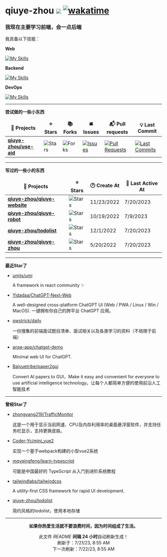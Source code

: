 # qiuye-zhou ![](https://visitor-badge.laobi.icu/badge?page_id=qiuye-zhou.readme) [![wakatime](https://wakatime.com/badge/user/9213dc96-df0d-4e66-b0bb-50f9e04e988c.svg)](https://wakatime.com/@9213dc96-df0d-4e66-b0bb-50f9e04e988c)

<h3>我现在主要学习前端，会一点后端</h3>

我具备以下技能：

**Web**

[![My Skills](https://skillicons.dev/icons?i=html,css,js,ts,vue,sass,tailwind,vite,rollupjs,react&perline=10)](https://skillicons.dev)

**Backend**

[![My Skills](https://skillicons.dev/icons?i=nestjs,express,nodejs,mysql,redis&perline=10)](https://skillicons.dev)

**DevOps**

[![My Skills](https://skillicons.dev/icons?i=github,vscode,git,stackoverflow,githubactions&perline=10)](https://skillicons.dev)

------------

**尝试做的一些小东西**

<table><thead align=center><tr border: none;><td><b>🎁 Projects</b></td><td><b>⭐ Stars</b></td><td><b>📚 Forks</b></td><td><b>🛎 Issues</b></td><td><b>📬 Pull requests</b></td><td><b>💡 Last Commit</b></td></tr></thead><tbody><tr><td><a href=https://github.com/qiuye-zhou/use-aid><b>qiuye-zhou/use-aid</b></a></td><td><img alt=Stars src="https://img.shields.io/github/stars/qiuye-zhou/use-aid?style=flat-square&labelColor=343b41"></td><td><img alt=Forks src="https://img.shields.io/github/forks/qiuye-zhou/use-aid?style=flat-square&labelColor=343b41"></td><td><a href=https://github.com/qiuye-zhou/use-aid/issues target=_blank><img alt=Issues src="https://img.shields.io/github/issues/qiuye-zhou/use-aid?style=flat-square&labelColor=343b41"></a></td><td><a href=https://github.com/qiuye-zhou/use-aid/pulls target=_blank><img alt="Pull Requests"src="https://img.shields.io/github/issues-pr/qiuye-zhou/use-aid?style=flat-square&labelColor=343b41"></a></td><td><a href=https://github.com/qiuye-zhou/use-aid/commits target=_blank><img alt="Last Commits"src="https://img.shields.io/github/last-commit/qiuye-zhou/use-aid?style=flat-square&labelColor=343b41"></a></td></tr></tbody></table>

------------


**写过的一些小的东西**

<table><thead align=center><tr border: none;><td><b>🎁 Projects</b></td><td><b>⭐ Stars</b></td><td><b>🕐 Create At</b></td><td><b>📅 Last Active At</b></td></tr></thead><tbody><tr><td><a href=https://github.com/qiuye-zhou/qiuye-website target=_blank><b>qiuye-zhou/qiuye-website</b></a></td><td><img alt=Stars src="https://img.shields.io/github/stars/qiuye-zhou/qiuye-website?style=flat-square&labelColor=343b41"></td><td>11/23/2022</td><td>7/20/2023</td></tr><tr><td><a href=https://github.com/qiuye-zhou/qiuye-robot target=_blank><b>qiuye-zhou/qiuye-robot</b></a></td><td><img alt=Stars src="https://img.shields.io/github/stars/qiuye-zhou/qiuye-robot?style=flat-square&labelColor=343b41"></td><td>10/19/2022</td><td>7/9/2023</td></tr><tr><td><a href=https://github.com/qiuye-zhou/todolist target=_blank><b>qiuye-zhou/todolist</b></a></td><td><img alt=Stars src="https://img.shields.io/github/stars/qiuye-zhou/todolist?style=flat-square&labelColor=343b41"></td><td>12/1/2022</td><td>7/20/2023</td></tr><tr><td><a href=https://github.com/qiuye-zhou/qiuye-zhou target=_blank><b>qiuye-zhou/qiuye-zhou</b></a></td><td><img alt=Stars src="https://img.shields.io/github/stars/qiuye-zhou/qiuye-zhou?style=flat-square&labelColor=343b41"></td><td>5/20/2022</td><td>7/20/2023</td></tr></tbody></table>

------------

**最近Star了**

<ul><li><a href=https://github.com/umijs/umi>umijs/umi</a><p>A framework in react community ✨</p></li><li><a href=https://github.com/Yidadaa/ChatGPT-Next-Web>Yidadaa/ChatGPT-Next-Web</a><p>A well-designed cross-platform ChatGPT UI (Web / PWA / Linux / Win / MacOS). 一键拥有你自己的跨平台 ChatGPT 应用。</p></li><li><a href=https://github.com/pwstrick/daily>pwstrick/daily</a><p>一份搜集的前端面试题目清单、面试相关以及各类学习的资料（不局限于前端）</p></li><li><a href=https://github.com/anse-app/chatgpt-demo>anse-app/chatgpt-demo</a><p>Minimal web UI for ChatGPT.</p></li><li><a href=https://github.com/Baiyuetribe/paper2gui>Baiyuetribe/paper2gui</a><p>Convert AI papers to GUI，Make it easy and convenient for everyone to use artificial intelligence technology。让每个人都简单方便的使用前沿人工智能技术</p></li></ul>

------------

**曾经Star了**

<ul><li><a href=https://github.com/zhongyang219/TrafficMonitor>zhongyang219/TrafficMonitor</a><p>这是一个用于显示当前网速、CPU及内存利用率的桌面悬浮窗软件，并支持任务栏显示，支持更换皮肤。</p></li><li><a href=https://github.com/Coder-Yc/mini_vue2>Coder-Yc/mini_vue2</a><p>实现一个基于webpack构建的小型vue2系统</p></li><li><a href=https://github.com/mqyqingfeng/learn-typescript>mqyqingfeng/learn-typescript</a><p>可能是中国最好的 TypeScript 从入门到进阶系统教程</p></li><li><a href=https://github.com/tailwindlabs/tailwindcss>tailwindlabs/tailwindcss</a><p>A utility-first CSS framework for rapid UI development.</p></li><li><a href=https://github.com/qiuye-zhou/todolist>qiuye-zhou/todolist</a><p>简约风格的todolist，使用本地存储</p></li></ul>

------------

<p align=center><strong>如果你热爱生活就不要浪费时间，因为时间组成了生活。</strong></p>
<p align=center>此文件 <i>README</i> <b>间隔 24 小时</b>自动刷新生成！<br>刷新于：7/21/23, 8:55 AM<br>下一次刷新：7/22/23, 8:55 AM</p>
